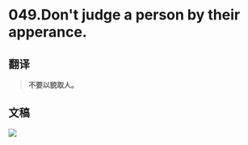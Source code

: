 # 049.Don't judge a person by their apperance.

## 翻译

> **不要以貌取人。**

## 文稿

![](https://cdn.jsdelivr.net/gh/imtianx/speaking180/img/049.jpg)

